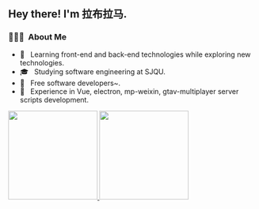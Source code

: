 <h2> Hey there! I'm 拉布拉马.</h2>

<h3> 👨🏻‍💻 &nbsp;About Me </h3>

- 🤔 &nbsp; Learning front-end and back-end technologies while exploring new technologies.
- 🎓 &nbsp; Studying software engineering at SJQU.
- 💼 &nbsp; Free software developers~.
- 🌱 &nbsp; Experience in Vue, electron, mp-weixin, gtav-multiplayer server scripts development.

<a href="https://github.com/tuise233">
  <img height="180em" src="https://github-readme-stats.vercel.app/api?username=tuise233&theme=buefy&show_icons=true" />
  <img height="180em" src="https://github-readme-stats.vercel.app/api/top-langs/?username=tuise233&theme=buefy&layout=compact" />
</a>

<br/>
